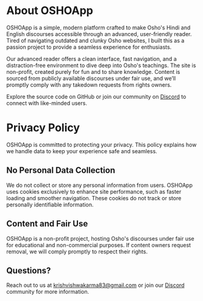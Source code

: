 # About OSHOApp

OSHOApp is a simple, modern platform crafted to make Osho's Hindi and English discourses accessible through an advanced, user-friendly reader. Tired of navigating outdated and clunky Osho websites, I built this as a passion project to provide a seamless experience for enthusiasts.

Our advanced reader offers a clean interface, fast navigation, and a distraction-free environment to dive deep into Osho's teachings. The site is non-profit, created purely for fun and to share knowledge. Content is sourced from publicly available discourses under fair use, and we’ll promptly comply with any takedown requests from rights owners.

Explore the source code on GitHub or join our community on [Discord](https://discord.gg/EnQA8eRsbw) to connect with like-minded users.

# Privacy Policy
OSHOApp is committed to protecting your privacy. This policy explains how we handle data to keep your experience safe and seamless.

## No Personal Data Collection
We do not collect or store any personal information from users. OSHOApp uses cookies exclusively to enhance site performance, such as faster loading and smoother navigation. These cookies do not track or store personally identifiable information.

## Content and Fair Use
OSHOApp is a non-profit project, hosting Osho's discourses under fair use for educational and non-commercial purposes. If content owners request removal, we will comply promptly to respect their rights.

## Questions?
Reach out to us at [krishvishwakarma83@gmail.com](mailto:krishvishwakarma83@gmail.com) or join our [Discord](https://discord.gg/EnQA8eRsbw) community for more information.
